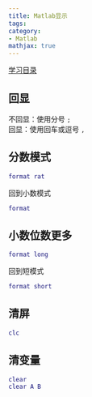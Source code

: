 ```yaml
---
title: Matlab显示
tags:
category:
- Matlab
mathjax: true
---
```


[学习目录](../Matlab学习目录)

## 回显

不回显：使用分号 `;`  
回显：使用回车或逗号 `,`

## 分数模式

```matlab
format rat
```

回到小数模式

```matlab
format
```

## 小数位数更多

```matlab
format long
```

回到短模式

```matlab
format short
```

## 清屏

```matlab
clc
```

## 清变量

```matlab
clear
clear A B
```
